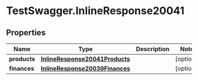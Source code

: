 # TestSwagger.InlineResponse20041

## Properties

Name | Type | Description | Notes
------------ | ------------- | ------------- | -------------
**products** | [**InlineResponse20041Products**](InlineResponse20041Products.md) |  | [optional] 
**finances** | [**InlineResponse20039Finances**](InlineResponse20039Finances.md) |  | [optional] 


